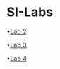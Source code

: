 # SI-Labs

•[Lab 2](https://github.com/LordOfNightmares/SI-Labs/tree/master/Lab%202)

•[Lab 3](https://github.com/LordOfNightmares/SI-Labs/tree/master/Lab%203)

•[Lab 4](https://github.com/LordOfNightmares/SI-Labs/tree/master/Lab%204)
